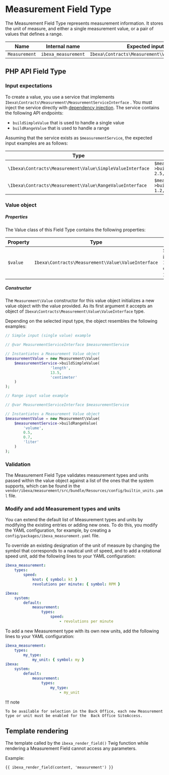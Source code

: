 # Measurement Field Type

The Measurement Field Type represents measurement information. 
It stores the unit of measure, and either a single measurement value, 
or a pair of values that defines a range.

| Name          | Internal name       | Expected input type                                |
|---------------|---------------------|----------------------------------------------------|
| `Measurement` | `ibexa_measurement` | `Ibexa\Contracts\Measurement\Value\ValueInterface` |

## PHP API Field Type

### Input expectations

To create a value, you use a service that implements `Ibexa\Contracts\Measurement\MeasurementServiceInterface` .
You must inject the service directly with [dependency injection](../api/service_container.md). 
The service contains the following API endpoints:
- `buildSimpleValue` that is used to handle a single value
- `buildRangeValue` that is used to handle a range

Assuming that the service exists as `$measurementService`, the expected input 
examples are as follows:

| Type                                                    | Example                                                             |
|---------------------------------------------------------|---------------------------------------------------------------------|
|`\Ibexa\Contracts\Measurement\Value\SimpleValueInterface`| `$measurementService->buildSimpleValue('length', 2.5, 'centimeter')`|
|`\Ibexa\Contracts\Measurement\Value\RangeValueInterface` | `$measurementService->buildRangeValue('length', 1.2, 4.5,  'inch')` |

### Value object

##### Properties

The Value class of this Field Type contains the following properties:

| Property | Type                                             | Description                                                                                                          |
|----------|--------------------------------------------------|----------------------------------------------------------------------------------------------------------------------------------------------------------------------------------------------------|
| `$value` |`Ibexa\Contracts\Measurement\Value\ValueInterface`| Stores the Measurement API Value, which can be either an instance of `Ibexa\Contracts\Measurement\Value\SimpleValueInterface` or `Ibexa\Contracts\Measurement\Value\RangeValueInterface`. |

##### Constructor

The `Measurement\Value` constructor for this value object initializes a new value 
object with the value provided. 
As its first argument it accepts an object of `Ibexa\Contracts\Measurement\Value\ValueInterface` type.

Depending on the selected input type, the object resembles the following examples:

``` php
// Simple input (single value) example

// @var MeasurementServiceInterface $measurementService

// Instantiates a Measurement Value object
$measurementValue = new Measurement\Value(
    $measurementService->buildSimpleValue(
                    'length',
                    13.5,
                    'centimeter'
    )
);
```

``` php
// Range input value example

// @var MeasurementServiceInterface $measurementService

// Instantiates a Measurement Value object
$measurementValue = new Measurement\Value(
    $measurementService->buildRangeValue(
        'volume',
        0.5,
        0.7,
        'liter'
    )
);
```

### Validation

The Measurement Field Type validates measurement types and units passed within 
the value object against a list of the ones that the system supports, which can 
be found in the `vendor/ibexa/measurement/src/bundle/Resources/config/builtin_units.yaml` file.

### Modify and add Measurement types and units

You can extend the default list of Measurement types and units by modifying the existing entries or adding new ones. 
To do this, you modify the YAML configuration, for example, by creating a `config/packages/ibexa_measurement.yaml` file.

To override an existing designation of the unit of measure by changing the symbol that corresponds to a nautical unit of speed, and to add a rotational speed unit, add the following lines to your YAML configuration:

```yaml
ibexa_measurement:
    types:
        speed:
            knot: { symbol: kt }
            revolutions per minute: { symbol: RPM }

ibexa:
    system:
        default:
            measurement:
                types:
                    speed:
                        - revolutions per minute
```

To add a new Measurement type with its own new units, add the following lines to your YAML configuration:

```yaml
ibexa_measurement:
    types:
        my_type:
            my_unit: { symbol: my }
ibexa:
    system:
        default:
            measurement:
                types:
                    my_type:
                        - my_unit
```

!!! note

    To be available for selection in the Back Office, each new Measurement type or unit must be enabled for the  Back Office SiteAccess.
    
## Template rendering

The template called by the `ibexa_render_field()` Twig function while rendering a Measurement Field cannot access any parameters.

Example:

``` html+twig
{{ ibexa_render_field(content, 'measurement') }}
```
